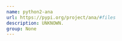 ```yaml
---
name: python2-ana
url: https://pypi.org/project/ana/#files
description: UNKNOWN.
group: None
---
```

